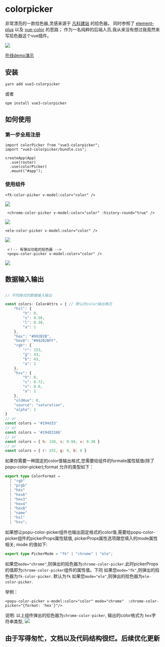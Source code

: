 # colorpicker
非常漂亮的一款拾色器,灵感来源于 [凡科建站](https://fkw.com/) 的拾色器。
同时参照了 [element-plus](https://element-plus.org/#/zh-CN/component/color-picker) 以及 [vue-color](https://github.com/xiaokaike/vue-color) 的思路；
作为一名纯粹的后端人员,我从来没有想过我竟然来写拾色器这个vue插件。

![](https://aesoper101.github.io/vue3-colorpicker/1.png)

[在线demo演示](https://aesoper101.github.io/vue3-colorpicker/)

## 安装
```
yarn add vue3-colorpicker 
```

或者

```
npm install vue3-colorpicker 
```

## 如何使用

### 第一步全局注册

```
import colorPicker from "vue3-colorpicker";
import "vue3-colorpicker/bundle.css";

createApp(App)
  .use(router)
  .use(colorPicker)
  .mount("#app");
```

### 使用组件
```vue
<fk-color-picker v-model:color="color" />
```

![](https://aesoper101.github.io/vue3-colorpicker/2.PNG)

```vue
 <chrome-color-picker v-model:color="color" :history-round="true" />
```
![](https://aesoper101.github.io/vue3-colorpicker/3.PNG)

```vue
<ele-color-picker v-model:color="color" />
```
![](https://aesoper101.github.io/vue3-colorpicker/4.PNG)

```
 <！-- 有弹出功能的拾色器 -->
 <popu-color-picker v-model:color="color" />
```
![](https://aesoper101.github.io/vue3-colorpicker/5.PNG)


## 数据输入输出
```js

// 不同格式的数据输入输出

const colors: ColorAttrs = { // 默认的color输出格式
    "hsl": {
        "h": 0,
        "s": 0.56,
        "l": 0.38,
        "a": 1
    },
    "hex": "#992B2B",
    "hex8": "#992B2BFF",
    "rgb": {
        "r": 153,
        "g": 43,
        "b": 43,
        "a": 1
    },
    "hsv": {
        "h": 0,
        "s": 0.72,
        "v": 0.6,
        "a": 1
    },
    "oldHue": 0,
    "source": "saturation",
    "alpha": 1
}
// or
const colors = '#194d33'
// or
const colors = '#194D33A8'
// or 
const colors = { h: 150, s: 0.66, v: 0.30 }
// or 
const colors = { r: 255, g: 0, b: 0 }

```

如果你需要一种固定的color值输出格式,您需要给组件的formate属性赋值(除了popu-color-picker);format 允许的类型如下：
```typescript
export type ColorFormat =
  | "rgb"
  | "prgb"
  | "hex"
  | "hex6"
  | "hex3"
  | "hex4"
  | "hex8"
  | "name"
  | "hsl"
  | "hsv";
```
如果想让popu-color-picker组件也输出固定格式的color值,需要给popu-color-picker组件的pickerProps属性赋值, pickerProps属性选项跟您填入的mode属性相关;
mode 的值如下:
```typescript
export type PickerMode = "fk" | "chrome" | "ele";
```
如果您`mode="chrome"`,则弹出的拾色器为`chrome-color-picker`.此时pickerProps的值即为`chrome-color-picker`组件的属性值。下同
如果您`mode="fk"`,则弹出的拾色器为`fk-color-picker`. 默认为`fk`
如果您`mode="ele"`,则弹出的拾色器为`ele-color-picker`.

举例：
```vue
<popu-color-picker v-model:color="color" mode="chrome"  :chrome-color-picker="{format: 'hex'}"/>
```
说明: 以上组件弹出的拾色器为`chrome-color-picker`, 输出的color格式为 `hex`字符串类型,
![](https://aesoper101.github.io/vue3-colorpicker/6.PNG)


## 由于写得匆忙，文档以及代码结构很烂。后续优化更新

